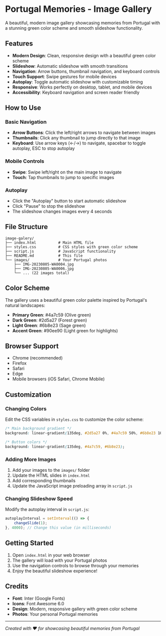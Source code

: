 # Portugal Memories - Image Gallery

A beautiful, modern image gallery showcasing memories from Portugal with a stunning green color scheme and smooth slideshow functionality.

## Features

- **Modern Design**: Clean, responsive design with a beautiful green color scheme
- **Slideshow**: Automatic slideshow with smooth transitions
- **Navigation**: Arrow buttons, thumbnail navigation, and keyboard controls
- **Touch Support**: Swipe gestures for mobile devices
- **Autoplay**: Toggle automatic slideshow with customizable timing
- **Responsive**: Works perfectly on desktop, tablet, and mobile devices
- **Accessibility**: Keyboard navigation and screen reader friendly

## How to Use

### Basic Navigation
- **Arrow Buttons**: Click the left/right arrows to navigate between images
- **Thumbnails**: Click any thumbnail to jump directly to that image
- **Keyboard**: Use arrow keys (←/→) to navigate, spacebar to toggle autoplay, ESC to stop autoplay

### Mobile Controls
- **Swipe**: Swipe left/right on the main image to navigate
- **Touch**: Tap thumbnails to jump to specific images

### Autoplay
- Click the "Autoplay" button to start automatic slideshow
- Click "Pause" to stop the slideshow
- The slideshow changes images every 4 seconds

## File Structure

```
image-galery/
├── index.html          # Main HTML file
├── styles.css          # CSS styles with green color scheme
├── script.js           # JavaScript functionality
├── README.md           # This file
└── images/             # Your Portugal photos
    ├── IMG-20230805-WA0004.jpg
    ├── IMG-20230805-WA0006.jpg
    └── ... (22 images total)
```

## Color Scheme

The gallery uses a beautiful green color palette inspired by Portugal's natural landscapes:
- **Primary Green**: #4a7c59 (Olive green)
- **Dark Green**: #2d5a27 (Forest green)
- **Light Green**: #6b8e23 (Sage green)
- **Accent Green**: #90ee90 (Light green for highlights)

## Browser Support

- Chrome (recommended)
- Firefox
- Safari
- Edge
- Mobile browsers (iOS Safari, Chrome Mobile)

## Customization

### Changing Colors
Edit the CSS variables in `styles.css` to customize the color scheme:

```css
/* Main background gradient */
background: linear-gradient(135deg, #2d5a27 0%, #4a7c59 50%, #6b8e23 100%);

/* Button colors */
background: linear-gradient(135deg, #4a7c59, #6b8e23);
```

### Adding More Images
1. Add your images to the `images/` folder
2. Update the HTML slides in `index.html`
3. Add corresponding thumbnails
4. Update the JavaScript image preloading array in `script.js`

### Changing Slideshow Speed
Modify the autoplay interval in `script.js`:

```javascript
autoplayInterval = setInterval(() => {
    changeSlide(1);
}, 4000); // Change this value (in milliseconds)
```

## Getting Started

1. Open `index.html` in your web browser
2. The gallery will load with your Portugal photos
3. Use the navigation controls to browse through your memories
4. Enjoy the beautiful slideshow experience!

## Credits

- **Font**: Inter (Google Fonts)
- **Icons**: Font Awesome 6.0
- **Design**: Modern, responsive gallery with green color scheme
- **Photos**: Your personal Portugal memories

---

*Created with ❤️ for showcasing beautiful memories from Portugal* 